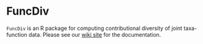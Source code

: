 # FuncDiv

`FuncDiv` is an R package for computing contributional diversity of joint taxa-function data. Please see our [wiki site](https://github.com/gavinmdouglas/FuncDiv/wiki) for the documentation.
